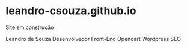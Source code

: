 # leandro-csouza.github.io

Site em construção

Leandro de Souza
Desenvolvedor Front-End
Opencart
Wordpress
SEO
